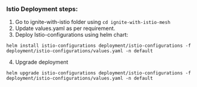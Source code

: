 
### **Istio Deployment steps:**

1. Go to ignite-with-istio folder using `cd ignite-with-istio-mesh`
2. Update values.yaml as per requirement.
3. Deploy Istio-configurations using helm chart:

 ```shell script
helm install istio-configurations deployment/istio-configurations -f deployment/istio-configurations/values.yaml -n default
```
4. Upgrade deployment
```
helm upgrade istio-configurations deployment/istio-configurations -f deployment/istio-configurations/values.yaml -n default
```
